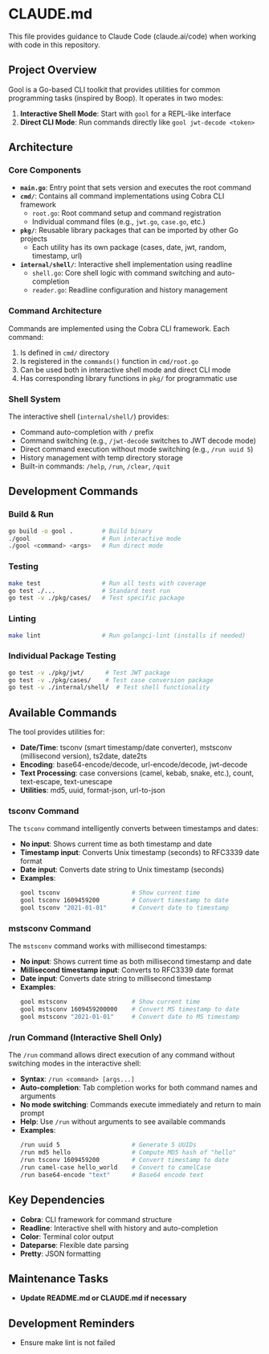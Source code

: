 # CLAUDE.md

This file provides guidance to Claude Code (claude.ai/code) when working with code in this repository.

## Project Overview

Gool is a Go-based CLI toolkit that provides utilities for common programming tasks (inspired by Boop). It operates in two modes:
1. **Interactive Shell Mode**: Start with `gool` for a REPL-like interface
2. **Direct CLI Mode**: Run commands directly like `gool jwt-decode <token>`

## Architecture

### Core Components

- **`main.go`**: Entry point that sets version and executes the root command
- **`cmd/`**: Contains all command implementations using Cobra CLI framework
  - `root.go`: Root command setup and command registration
  - Individual command files (e.g., `jwt.go`, `case.go`, etc.)
- **`pkg/`**: Reusable library packages that can be imported by other Go projects
  - Each utility has its own package (cases, date, jwt, random, timestamp, url)
- **`internal/shell/`**: Interactive shell implementation using readline
  - `shell.go`: Core shell logic with command switching and auto-completion
  - `reader.go`: Readline configuration and history management

### Command Architecture

Commands are implemented using the Cobra CLI framework. Each command:
1. Is defined in `cmd/` directory 
2. Is registered in the `commands()` function in `cmd/root.go`
3. Can be used both in interactive shell mode and direct CLI mode
4. Has corresponding library functions in `pkg/` for programmatic use

### Shell System

The interactive shell (`internal/shell/`) provides:
- Command auto-completion with `/` prefix
- Command switching (e.g., `/jwt-decode` switches to JWT decode mode)
- Direct command execution without mode switching (e.g., `/run uuid 5`)
- History management with temp directory storage
- Built-in commands: `/help`, `/run`, `/clear`, `/quit`

## Development Commands

### Build & Run
```bash
go build -o gool .        # Build binary
./gool                    # Run interactive mode
./gool <command> <args>   # Run direct mode
```

### Testing
```bash
make test                 # Run all tests with coverage
go test ./...             # Standard test run
go test -v ./pkg/cases/   # Test specific package
```

### Linting
```bash
make lint                 # Run golangci-lint (installs if needed)
```

### Individual Package Testing
```bash
go test -v ./pkg/jwt/      # Test JWT package
go test -v ./pkg/cases/    # Test case conversion package
go test -v ./internal/shell/  # Test shell functionality
```

## Available Commands

The tool provides utilities for:
- **Date/Time**: tsconv (smart timestamp/date converter), mstsconv (millisecond version), ts2date, date2ts  
- **Encoding**: base64-encode/decode, url-encode/decode, jwt-decode
- **Text Processing**: case conversions (camel, kebab, snake, etc.), count, text-escape, text-unescape
- **Utilities**: md5, uuid, format-json, url-to-json

### tsconv Command
The `tsconv` command intelligently converts between timestamps and dates:
- **No input**: Shows current time as both timestamp and date
- **Timestamp input**: Converts Unix timestamp (seconds) to RFC3339 date format
- **Date input**: Converts date string to Unix timestamp (seconds)
- **Examples**:
  ```bash
  gool tsconv                    # Show current time
  gool tsconv 1609459200         # Convert timestamp to date
  gool tsconv "2021-01-01"       # Convert date to timestamp
  ```

### mstsconv Command
The `mstsconv` command works with millisecond timestamps:
- **No input**: Shows current time as both millisecond timestamp and date
- **Millisecond timestamp input**: Converts to RFC3339 date format
- **Date input**: Converts date string to millisecond timestamp
- **Examples**:
  ```bash
  gool mstsconv                  # Show current time
  gool mstsconv 1609459200000    # Convert MS timestamp to date
  gool mstsconv "2021-01-01"     # Convert date to MS timestamp
  ```

### /run Command (Interactive Shell Only)
The `/run` command allows direct execution of any command without switching modes in the interactive shell:
- **Syntax**: `/run <command> [args...]`
- **Auto-completion**: Tab completion works for both command names and arguments
- **No mode switching**: Commands execute immediately and return to main prompt
- **Help**: Use `/run` without arguments to see available commands
- **Examples**:
  ```bash
  /run uuid 5                    # Generate 5 UUIDs
  /run md5 hello                 # Compute MD5 hash of "hello"
  /run tsconv 1609459200         # Convert timestamp to date
  /run camel-case hello_world    # Convert to camelCase
  /run base64-encode "text"      # Base64 encode text
  ```

## Key Dependencies

- **Cobra**: CLI framework for command structure
- **Readline**: Interactive shell with history and auto-completion
- **Color**: Terminal color output
- **Dateparse**: Flexible date parsing
- **Pretty**: JSON formatting

## Maintenance Tasks

- **Update README.md or CLAUDE.md if necessary**

## Development Reminders

- Ensure make lint is not failed
